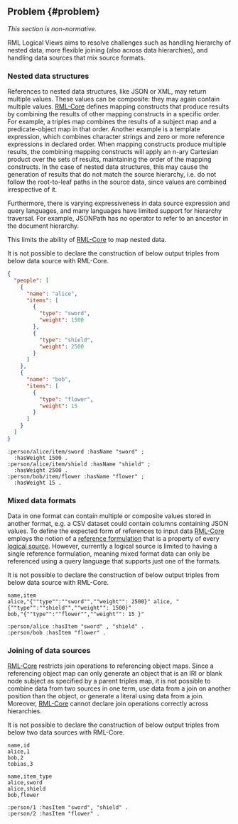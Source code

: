 ## Problem {#problem}

*This section is non-normative.*

RML Logical Views aims to resolve challenges such as handling hierarchy of nested data, more flexible joining (also across data hierarchies), and handling data sources that mix source formats.

### Nested data structures

References to nested data structures, like JSON or XML, may return multiple values. These values can be composite: they may again contain multiple values. 
[RML-Core](https://kg-construct.github.io/rml-core/spec/docs/) defines mapping constructs that produce results by combining the results of other mapping constructs in a specific order. 
For example, a <a data-cite="RML-Core#dfn-triples-map">triples map</a> combines the results of a <a data-cite="RML-Core#dfn-subject-map">subject map</a> and a <a data-cite="RML-Core#dfn-predicate-object-map">predicate-object map</a> in that order. 
Another example is a <a data-cite="RML-Core#dfn-template-expression">template expression</a>, 
which combines character strings and zero or more <a data-cite="RML-Core#dfn-reference-expression">reference expressions</a> in declared order. 
When mapping constructs produce multiple results, the combining mapping constructs will apply an <a data-cite="RML-Core#dfn-n-ary-cartesian-product">n-ary Cartesian product</a> over the sets of results, maintaining the order of the mapping constructs. In the case of nested data structures, this may cause the generation of results that do not match the source hierarchy, i.e. do not follow the root-to-leaf paths in the source data, since values are combined irrespective of it.

Furthermore, there is varying expressiveness in data source expression and query languages, and many languages have limited support for hierarchy traversal. For example, JSONPath has no operator to refer to an ancestor in the document hierarchy.

This limits the ability of [RML-Core](https://kg-construct.github.io/rml-core/spec/docs/) to map nested data.

<aside class=example id=ex-nesting-problem>
It is not possible to declare the construction of below output triples from below data source with RML-Core. 
<aside class=ex-input>

```json
{
  "people": [
    {
      "name": "alice",
      "items": [
        {
          "type": "sword",
          "weight": 1500
        },
        {
          "type": "shield",
          "weight": 2500
        }
      ]
    },
    {
      "name": "bob",
      "items": [
        {
          "type": "flower",
          "weight": 15
        }
      ]
    }
  ]
}
```
</aside>

<aside class="ex-output">

```turtle
:person/alice/item/sword :hasName "sword" ;
  :hasWeight 1500 .
:person/alice/item/shield :hasName "shield" ;
  :hasWeight 2500 .
:person/bob/item/flower :hasName "flower" ;
  :hasWeight 15 .
```
</aside>
</aside>


### Mixed data formats

Data in one format can contain multiple or composite values stored in another format, e.g. a CSV dataset could contain columns containing JSON values. To define the expected form of references to input data [RML-Core](https://kg-construct.github.io/rml-core/spec/docs/) employs the notion of a <!-- TODO reference to core, dependent on https://github.com/kg-construct/rml-core/issues/127-->[reference formulation](https://kg-construct.github.io/rml-io/spec/docs/#reference-formulations) that is a property of every <!-- TODO reference to core, dependent on https://github.com/kg-construct/rml-core/issues/127-->[logical source](https://kg-construct.github.io/rml-io/spec/docs/#defining-logical-sources). However, currently a logical source is limited to having a single reference formulation, meaning mixed format data can only be referenced using a query language that supports just one of the formats.

<aside class=example id=ex-mixed-format-problem>
It is not possible to declare the construction of below output triples from below data source with RML-Core. 
<aside class=ex-input>

```csv
name,item  
alice,"{""type"":""sword"",""weight"": 2500}" alice, "{""type"":""shield"",""weight"": 1500}"  
bob,"{""type"":""flower"",""weight"": 15 }"  
```
</aside>

<aside class="ex-output">

```turtle
:person/alice :hasItem "sword" , "shield" .
:person/bob :hasItem "flower" . 
```
</aside>
</aside>

### Joining of data sources

[RML-Core](https://kg-construct.github.io/rml-core/spec/docs/) restricts join operations to <a data-cite="RML-Core#referencing-object-map">referencing object maps</a>. Since a referencing object map can only generate an object that is an IRI or blank node subject as specified by a parent triples map, it is not possible to combine data from two sources in one term, use data from a join on another position than the object, or generate a literal using data from a join.
Moreover, [RML-Core](https://kg-construct.github.io/rml-core/spec/docs/) cannot declare join operations correctly across hierarchies.

<aside class=example id=ex-mixed-format-problem>
It is not possible to declare the construction of below output triples from below two data sources with RML-Core. 
<aside class=ex-input>

```csv
name,id
alice,1
bob,2
tobias,3
```
</aside>

<aside class=ex-input>

```csv
name,item_type
alice,sword
alice,shield
bob,flower
```
</aside>

<aside class="ex-output">

```turtle
:person/1 :hasItem "sword", "shield" . 
:person/2 :hasItem "flower" .
```
</aside>
</aside>
